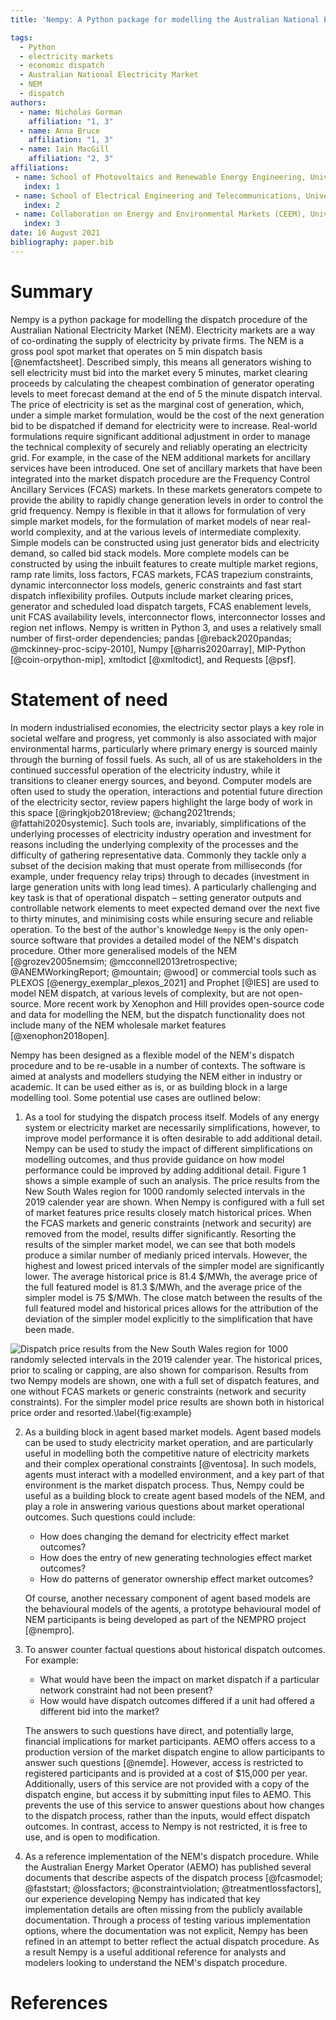 ```yaml
---
title: 'Nempy: A Python package for modelling the Australian National Electricity Market dispatch procedure'

tags:
  - Python
  - electricity markets
  - economic dispatch
  - Australian National Electricity Market
  - NEM
  - dispatch
authors:
  - name: Nicholas Gorman
    affiliation: "1, 3"
  - name: Anna Bruce
    affiliation: "1, 3"
  - name: Iain MacGill
    affiliation: "2, 3"
affiliations:
 - name: School of Photovoltaics and Renewable Energy Engineering, University of New South Wales, Australia
   index: 1
 - name: School of Electrical Engineering and Telecommunications, University of New South Wales, Australia
   index: 2
 - name: Collaboration on Energy and Environmental Markets (CEEM), University of New South Wales, Australia
   index: 3
date: 16 August 2021
bibliography: paper.bib
---
```


# Summary

Nempy is a python package for modelling the dispatch procedure of the Australian National Electricity Market (NEM).
Electricity markets are a way of co-ordinating the supply of electricity by private firms. The NEM is a gross pool spot 
market that operates on 5 min dispatch basis [@nemfactsheet]. Described simply, this means all generators wishing to sell electricity 
must bid into the market every 5 minutes, market clearing proceeds by calculating the cheapest combination of generator 
operating levels to meet forecast demand at the end of 5 the minute dispatch interval. The price of electricity is set as the 
marginal cost of generation, which, under a simple market formulation, would be the cost of the next generation bid to be 
dispatched if demand for electricity were to increase. Real-world formulations require significant additional adjustment 
in order to manage the technical complexity of securely and reliably operating an electricity grid. For example, in the 
case of the NEM additional markets for ancillary services have been introduced. One set of ancillary markets that have 
been integrated into the market dispatch procedure are the Frequency Control Ancillary Services (FCAS) markets. In these 
markets generators compete to provide the ability to rapidly change generation levels in order to control the grid frequency. 
Nempy is flexible in that it allows for formulation of very simple market models, for the formulation of market models 
of near real-world complexity, and at the various levels of intermediate complexity. Simple models can be constructed 
using just generator bids and electricity demand, so called bid stack models. More complete models can be constructed by 
using the inbuilt features to create multiple market regions, ramp rate limits, loss factors, FCAS markets, FCAS trapezium 
constraints, dynamic interconnector loss models, generic constraints and fast start dispatch inflexibility profiles. 
Outputs include market clearing prices, generator and scheduled load dispatch targets, FCAS enablement levels, unit FCAS 
availability levels, interconnector flows, interconnector losses and region net inflows. Nempy is written in Python 3, 
and uses a relatively small number of first-order dependencies; pandas [@reback2020pandas; @mckinney-proc-scipy-2010], 
Numpy [@harris2020array], MIP-Python [@coin-orpython-mip], xmltodict [@xmltodict], and Requests [@psf].

# Statement of need

In modern industrialised economies, the electricity sector plays a key role in societal welfare and progress, yet 
commonly is also associated with major environmental harms, particularly where primary energy is sourced mainly through 
the burning of fossil fuels. As such, all of us are stakeholders in the continued successful operation of the 
electricity industry, while it transitions to cleaner energy sources, and beyond. Computer models are often used to 
study the operation, interactions and potential future direction of the electricity sector, review papers highlight the 
large body of work in this space [@ringkjob2018review; @chang2021trends; @fattahi2020systemic]. Such tools are, 
invariably, simplifications of the underlying processes of electricity industry operation and investment for reasons 
including the underlying complexity of the processes and the difficulty of gathering representative data. Commonly they 
tackle only a subset of the decision making that must operate from milliseconds (for example, under frequency relay 
trips) through to decades (investment in large generation units with long lead times). A particularly challenging and 
key task is that of operational dispatch – setting generator outputs and controllable network elements to meet expected 
demand over the next five to thirty minutes, and minimising costs while ensuring secure and reliable operation. To the 
best of the author's knowledge `Nempy` is the only open-source software that provides a detailed model of the NEM's 
dispatch procedure. Other more generalised models of the NEM [@grozev2005nemsim; @mcconnell2013retrospective; 
@ANEMWorkingReport; @mountain; @wood] or commercial tools such as PLEXOS [@energy_exemplar_plexos_2021] and Prophet 
[@IES] are used to model NEM dispatch, at various levels of complexity, but are not open-source. More recent work by 
Xenophon and Hill provides open-source code and data for modelling the NEM, but the dispatch functionality does not 
include many of the NEM wholesale market features [@xenophon2018open].

Nempy has been designed as a flexible model of the NEM's dispatch procedure and to be re-usable in a number of 
contexts. The software is aimed at analysts and modellers studying the NEM either in industry or academic. It can be 
used either as is, or as building block in a large modelling tool. Some potential use cases are outlined below:

1. As a tool for studying the dispatch process itself. Models of any energy system or electricity market are necessarily 
simplifications, however, to improve model performance it is often desirable to add additional detail. Nempy can be used 
to study the impact of different simplifications on modelling outcomes, and thus provide guidance on how model 
performance could be improved by adding additional detail. Figure 1 shows a simple example of such an analysis. The price
results from the New South Wales region for 1000 randomly selected intervals in the 2019 calender year are shown. When
Nempy is configured with a full set of market features price results closely match historical prices. When the FCAS 
markets and generic constraints (network and security) are removed from the model, results differ significantly. Resorting
the results of the simpler market model, we can see that both models produce a similar number of medianly priced 
intervals. However, the highest and lowest priced intervals of the simpler model are significantly lower. The average
historical price is 81.4 $/MWh, the average price of the full featured model is 81.3 $/MWh, and the average price of the 
simpler model is 75 $/MWh. The close match between the results of the full featured model and historical prices allows 
for the attribution of the deviation of the simpler model explicitly to the simplification that have been made.  

![Dispatch price results from the New South Wales region for 1000 randomly selected intervals in the 2019 calender year.
  The historical prices, prior to scaling or capping, are also shown for comparison. Results from two Nempy models are
  shown, one with a full set of dispatch features, and one without FCAS markets or generic constraints (network and 
  security constraints). For the simpler model price results are shown both in historical price order and resorted.\label{fig:example}](plot.png)

2. As a building block in agent based market models. Agent based models can be used to study electricity market 
operation, and are particularly useful in modelling both the competitive nature of electricity markets and their complex 
operational constraints [@ventosa]. In such models, agents must interact with a modelled environment, and a key part of that 
environment is the market dispatch process. Thus, Nempy could be useful as a building block to create agent based models 
of the NEM, and play a role in answering various questions about market operational outcomes. Such questions could 
include: 

    * How does changing the demand for electricity effect market outcomes? 
    * How does the entry of new generating technologies effect market outcomes? 
    * How do patterns of generator ownership effect market outcomes? 

    Of course, another necessary component of agent based models are the behavioural models of the agents, a prototype 
    behavioural model of NEM participants is being developed as part of the NEMPRO project [@nempro].

3. To answer counter factual questions about historical dispatch outcomes. For example:

    * What would have been the impact on market dispatch if a particular network constraint had not been present? 
    * How would have dispatch outcomes differed if a unit had offered a different bid into the market? 

    The answers to such questions have direct, and  potentially large, financial implications for market participants. 
    AEMO offers access to a production version of the market dispatch engine to allow participants to answer such questions 
    [@nemde]. However, access is restricted to registered participants and is provided at a cost of $15,000 per year. 
    Additionally, users of this service are not provided with a copy of the dispatch engine, but access it by submitting 
    input files to AEMO. This prevents the use of this service to answer questions about how changes to the dispatch 
    process, rather than the inputs, would effect dispatch outcomes. In contrast, access to Nempy is not restricted, it is 
    free to use, and is open to modification.

4. As a reference implementation of the NEM's dispatch procedure. While the Australian Energy Market Operator (AEMO) 
has published several documents that describe aspects of the dispatch process [@fcasmodel; @faststart; @lossfactors; 
@constraintviolation; @treatmentlossfactors], our experience developing Nempy has indicated that key 
implementation details are often missing from the publicly available documentation. Through a process of testing various 
implementation options, where the documentation was not explicit, Nempy has been refined in an attempt to better reflect 
the actual dispatch procedure. As a result Nempy is a useful additional reference for analysts and modelers 
looking to understand the NEM's dispatch procedure.

# References